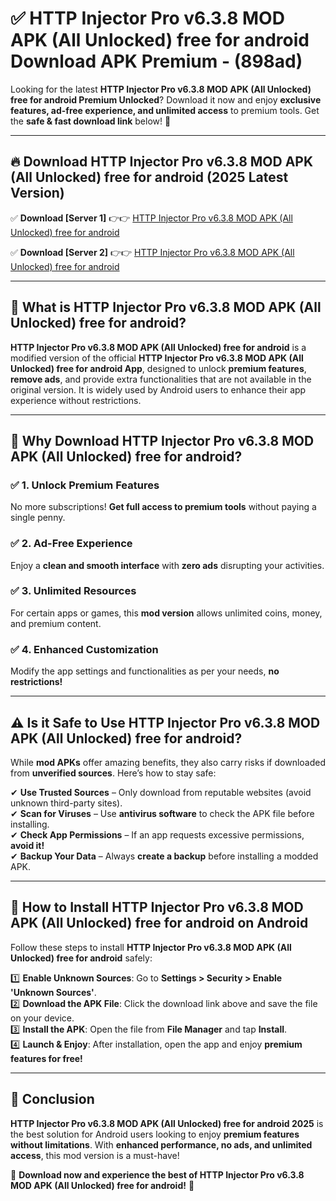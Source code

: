 
# ✅ HTTP Injector Pro v6.3.8 MOD APK (All Unlocked) free for android Download APK Premium -  (898ad) 

Looking for the latest **HTTP Injector Pro v6.3.8 MOD APK (All Unlocked) free for android Premium Unlocked**? Download it now and enjoy **exclusive features, ad-free experience, and unlimited access** to premium tools. Get the **safe & fast download link** below! 🚀

---

## 🔥 Download HTTP Injector Pro v6.3.8 MOD APK (All Unlocked) free for android (2025 Latest Version)

✅ **Download [Server 1]** 👉👉 [HTTP Injector Pro v6.3.8 MOD APK (All Unlocked) free for android ](https://apkcomod.com?title=HTTP_Injector_Pro_v6.3.8_MOD_APK_(All_Unlocked)_free_for_android)  

✅ **Download [Server 2]** 👉👉 [HTTP Injector Pro v6.3.8 MOD APK (All Unlocked) free for android ](https://apkcomod.com?title=HTTP_Injector_Pro_v6.3.8_MOD_APK_(All_Unlocked)_free_for_android)  


---

## 📌 What is HTTP Injector Pro v6.3.8 MOD APK (All Unlocked) free for android?

**HTTP Injector Pro v6.3.8 MOD APK (All Unlocked) free for android** is a modified version of the official **HTTP Injector Pro v6.3.8 MOD APK (All Unlocked) free for android App**, designed to unlock **premium features**, **remove ads**, and provide extra functionalities that are not available in the original version. It is widely used by Android users to enhance their app experience without restrictions.

---

## 🌟 Why Download HTTP Injector Pro v6.3.8 MOD APK (All Unlocked) free for android?

### ✅ 1. Unlock Premium Features
No more subscriptions! **Get full access to premium tools** without paying a single penny.

### ✅ 2. Ad-Free Experience
Enjoy a **clean and smooth interface** with **zero ads** disrupting your activities.

### ✅ 3. Unlimited Resources
For certain apps or games, this **mod version** allows unlimited coins, money, and premium content.

### ✅ 4. Enhanced Customization
Modify the app settings and functionalities as per your needs, **no restrictions!**

---

## ⚠️ Is it Safe to Use HTTP Injector Pro v6.3.8 MOD APK (All Unlocked) free for android?

While **mod APKs** offer amazing benefits, they also carry risks if downloaded from **unverified sources**. Here’s how to stay safe:

✔ **Use Trusted Sources** – Only download from reputable websites (avoid unknown third-party sites).  
✔ **Scan for Viruses** – Use **antivirus software** to check the APK file before installing.  
✔ **Check App Permissions** – If an app requests excessive permissions, **avoid it!**  
✔ **Backup Your Data** – Always **create a backup** before installing a modded APK.

---

## 📲 How to Install HTTP Injector Pro v6.3.8 MOD APK (All Unlocked) free for android on Android

Follow these steps to install **HTTP Injector Pro v6.3.8 MOD APK (All Unlocked) free for android** safely:

1️⃣ **Enable Unknown Sources**: Go to **Settings > Security > Enable 'Unknown Sources'**.  
2️⃣ **Download the APK File**: Click the download link above and save the file on your device.  
3️⃣ **Install the APK**: Open the file from **File Manager** and tap **Install**.  
4️⃣ **Launch & Enjoy**: After installation, open the app and enjoy **premium features for free!**

---

## 🚀 Conclusion

**HTTP Injector Pro v6.3.8 MOD APK (All Unlocked) free for android 2025** is the best solution for Android users looking to enjoy **premium features without limitations**. With **enhanced performance, no ads, and unlimited access**, this mod version is a must-have!

🔻 **Download now and experience the best of HTTP Injector Pro v6.3.8 MOD APK (All Unlocked) free for android!** 🔻


